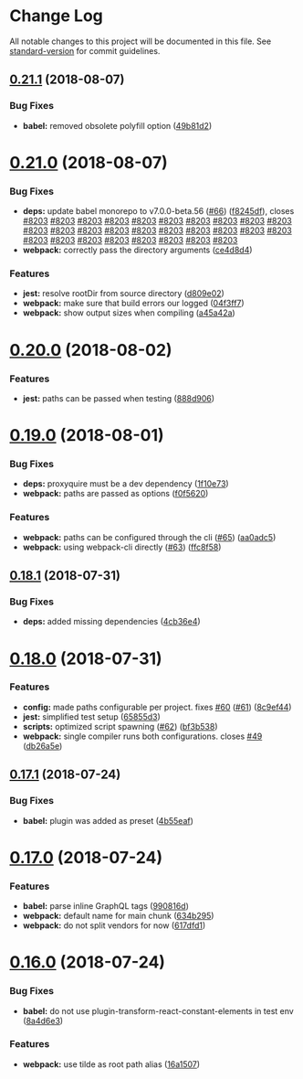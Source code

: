# Change Log

All notable changes to this project will be documented in this file. See [standard-version](https://github.com/conventional-changelog/standard-version) for commit guidelines.

<a name="0.21.1"></a>

## [0.21.1](https://github.com/webstronauts/liftoff-scripts/compare/v0.21.0...v0.21.1) (2018-08-07)

### Bug Fixes

- **babel:** removed obsolete polyfill option ([49b81d2](https://github.com/webstronauts/liftoff-scripts/commit/49b81d2))

<a name="0.21.0"></a>

# [0.21.0](https://github.com/webstronauts/liftoff-scripts/compare/v0.20.0...v0.21.0) (2018-08-07)

### Bug Fixes

- **deps:** update babel monorepo to v7.0.0-beta.56 ([#66](https://github.com/webstronauts/liftoff-scripts/issues/66)) ([f8245df](https://github.com/webstronauts/liftoff-scripts/commit/f8245df)), closes [#8203](https://github.com/webstronauts/liftoff-scripts/issues/8203) [#8203](https://github.com/webstronauts/liftoff-scripts/issues/8203) [#8203](https://github.com/webstronauts/liftoff-scripts/issues/8203) [#8203](https://github.com/webstronauts/liftoff-scripts/issues/8203) [#8203](https://github.com/webstronauts/liftoff-scripts/issues/8203) [#8203](https://github.com/webstronauts/liftoff-scripts/issues/8203) [#8203](https://github.com/webstronauts/liftoff-scripts/issues/8203) [#8203](https://github.com/webstronauts/liftoff-scripts/issues/8203) [#8203](https://github.com/webstronauts/liftoff-scripts/issues/8203) [#8203](https://github.com/webstronauts/liftoff-scripts/issues/8203) [#8203](https://github.com/webstronauts/liftoff-scripts/issues/8203) [#8203](https://github.com/webstronauts/liftoff-scripts/issues/8203) [#8203](https://github.com/webstronauts/liftoff-scripts/issues/8203) [#8203](https://github.com/webstronauts/liftoff-scripts/issues/8203) [#8203](https://github.com/webstronauts/liftoff-scripts/issues/8203) [#8203](https://github.com/webstronauts/liftoff-scripts/issues/8203) [#8203](https://github.com/webstronauts/liftoff-scripts/issues/8203) [#8203](https://github.com/webstronauts/liftoff-scripts/issues/8203) [#8203](https://github.com/webstronauts/liftoff-scripts/issues/8203) [#8203](https://github.com/webstronauts/liftoff-scripts/issues/8203) [#8203](https://github.com/webstronauts/liftoff-scripts/issues/8203) [#8203](https://github.com/webstronauts/liftoff-scripts/issues/8203) [#8203](https://github.com/webstronauts/liftoff-scripts/issues/8203) [#8203](https://github.com/webstronauts/liftoff-scripts/issues/8203) [#8203](https://github.com/webstronauts/liftoff-scripts/issues/8203) [#8203](https://github.com/webstronauts/liftoff-scripts/issues/8203) [#8203](https://github.com/webstronauts/liftoff-scripts/issues/8203) [#8203](https://github.com/webstronauts/liftoff-scripts/issues/8203)
- **webpack:** correctly pass the directory arguments ([ce4d8d4](https://github.com/webstronauts/liftoff-scripts/commit/ce4d8d4))

### Features

- **jest:** resolve rootDir from source directory ([d809e02](https://github.com/webstronauts/liftoff-scripts/commit/d809e02))
- **webpack:** make sure that build errors our logged ([04f3ff7](https://github.com/webstronauts/liftoff-scripts/commit/04f3ff7))
- **webpack:** show output sizes when compiling ([a45a42a](https://github.com/webstronauts/liftoff-scripts/commit/a45a42a))

<a name="0.20.0"></a>

# [0.20.0](https://github.com/webstronauts/liftoff-scripts/compare/v0.19.0...v0.20.0) (2018-08-02)

### Features

- **jest:** paths can be passed when testing ([888d906](https://github.com/webstronauts/liftoff-scripts/commit/888d906))

<a name="0.19.0"></a>

# [0.19.0](https://github.com/webstronauts/liftoff-scripts/compare/v0.18.1...v0.19.0) (2018-08-01)

### Bug Fixes

- **deps:** proxyquire must be a dev dependency ([1f10e73](https://github.com/webstronauts/liftoff-scripts/commit/1f10e73))
- **webpack:** paths are passed as options ([f0f5620](https://github.com/webstronauts/liftoff-scripts/commit/f0f5620))

### Features

- **webpack:** paths can be configured through the cli ([#65](https://github.com/webstronauts/liftoff-scripts/issues/65)) ([aa0adc5](https://github.com/webstronauts/liftoff-scripts/commit/aa0adc5))
- **webpack:** using webpack-cli directly ([#63](https://github.com/webstronauts/liftoff-scripts/issues/63)) ([ffc8f58](https://github.com/webstronauts/liftoff-scripts/commit/ffc8f58))

<a name="0.18.1"></a>

## [0.18.1](https://github.com/webstronauts/liftoff-scripts/compare/v0.18.0...v0.18.1) (2018-07-31)

### Bug Fixes

- **deps:** added missing dependencies ([4cb36e4](https://github.com/webstronauts/liftoff-scripts/commit/4cb36e4))

<a name="0.18.0"></a>

# [0.18.0](https://github.com/webstronauts/liftoff-scripts/compare/v0.17.1...v0.18.0) (2018-07-31)

### Features

- **config:** made paths configurable per project. fixes [#60](https://github.com/webstronauts/liftoff-scripts/issues/60) ([#61](https://github.com/webstronauts/liftoff-scripts/issues/61)) ([8c9ef44](https://github.com/webstronauts/liftoff-scripts/commit/8c9ef44))
- **jest:** simplified test setup ([65855d3](https://github.com/webstronauts/liftoff-scripts/commit/65855d3))
- **scripts:** optimized script spawning ([#62](https://github.com/webstronauts/liftoff-scripts/issues/62)) ([bf3b538](https://github.com/webstronauts/liftoff-scripts/commit/bf3b538))
- **webpack:** single compiler runs both configurations. closes [#49](https://github.com/webstronauts/liftoff-scripts/issues/49) ([db26a5e](https://github.com/webstronauts/liftoff-scripts/commit/db26a5e))

<a name="0.17.1"></a>

## [0.17.1](https://github.com/webstronauts/liftoff-scripts/compare/v0.17.0...v0.17.1) (2018-07-24)

### Bug Fixes

- **babel:** plugin was added as preset ([4b55eaf](https://github.com/webstronauts/liftoff-scripts/commit/4b55eaf))

<a name="0.17.0"></a>

# [0.17.0](https://github.com/webstronauts/liftoff-scripts/compare/v0.16.0...v0.17.0) (2018-07-24)

### Features

- **babel:** parse inline GraphQL tags ([990816d](https://github.com/webstronauts/liftoff-scripts/commit/990816d))
- **webpack:** default name for main chunk ([634b295](https://github.com/webstronauts/liftoff-scripts/commit/634b295))
- **webpack:** do not split vendors for now ([617dfd1](https://github.com/webstronauts/liftoff-scripts/commit/617dfd1))

<a name="0.16.0"></a>

# [0.16.0](https://github.com/webstronauts/liftoff-scripts/compare/v0.15.2...v0.16.0) (2018-07-24)

### Bug Fixes

- **babel:** do not use plugin-transform-react-constant-elements in test env ([8a4d6e3](https://github.com/webstronauts/liftoff-scripts/commit/8a4d6e3))

### Features

- **webpack:** use tilde as root path alias ([16a1507](https://github.com/webstronauts/liftoff-scripts/commit/16a1507))

